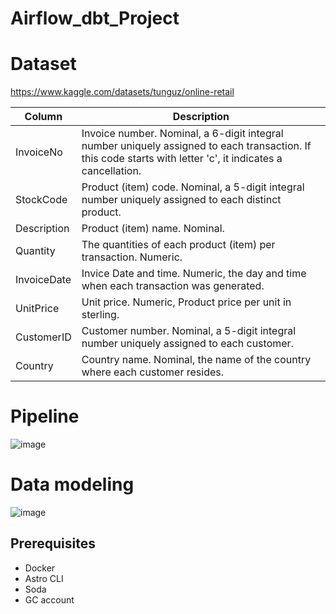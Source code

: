 # Airflow_dbt_Project
# Dataset

https://www.kaggle.com/datasets/tunguz/online-retail

| Column | Description |
| --- | --- |
| InvoiceNo | Invoice number. Nominal, a 6-digit integral number uniquely assigned to each transaction. If this code starts with letter 'c', it indicates a cancellation. |
| StockCode | Product (item) code. Nominal, a 5-digit integral number uniquely assigned to each distinct product. |
| Description | Product (item) name. Nominal. |
| Quantity | The quantities of each product (item) per transaction. Numeric. |
| InvoiceDate | Invice Date and time. Numeric, the day and time when each transaction was generated. |
| UnitPrice | Unit price. Numeric, Product price per unit in sterling. |
| CustomerID | Customer number. Nominal, a 5-digit integral number uniquely assigned to each customer. |
| Country | Country name. Nominal, the name of the country where each customer resides. |

# Pipeline

![image](https://github.com/ssiddhantam1/Airflow_dbt_Project/assets/112921572/d77db08b-f7bc-422a-a4c7-e79d63801073)

# Data modeling

![image](https://github.com/ssiddhantam1/Airflow_dbt_Project/assets/112921572/038233ee-3ccc-4e68-beae-3922ecd29f02)

## Prerequisites

- Docker
- Astro CLI
- Soda
- GC account
